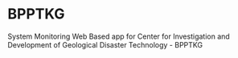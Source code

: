 # BPPTKG
System Monitoring Web Based app for Center for Investigation and Development of Geological Disaster Technology - BPPTKG
